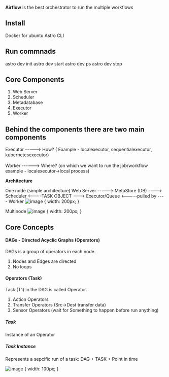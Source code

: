 **Airflow** is the best orchestrator to run the multiple workflows

Install
-------
Docker for ubuntu 
Astro CLI 

Run commnads
------------
astro dev init
astro dev start
astro dev ps 
astro dev stop

Core Components
---------------
1. Web Server
2. Scheduler
3. Metadatabase 
4. Executor
5. Worker

Behind the components there are two main components
---------------------------------------------------
Executor -----> How? ( Example - localexecutor, sequentialexecutor, kubernetesexecutor) <br><br>
Worker ------> Where? (on which we want to run the job/workflow example - localexecutor->local process)


**Architecture** 

One node (simple architecture)
Web Server -----> MetaStore (DB) ----> Scheduler <----TASK OBJECT ---> Executor/Queue <-----pulled by ---- Worker 
![image](https://user-images.githubusercontent.com/3804538/132122327-83a52b89-86d5-4da6-8b89-8b63e560bacc.png) { width: 200px; }

Multinode
![image](https://user-images.githubusercontent.com/3804538/132122513-7d1a33af-31dd-4ae8-be7e-7fa05030b682.png) { width: 200px; }

Core Concepts
---------------
#### DAGs - Directed Acyclic Graphs (Operators)
DAGs is a group of operators in each node.
1. Nodes and Edges are directed
2. No loops

#### Operators (Task)
Task (T1) in the DAG is called Operator.
1. Action Operators
2. Transfer Operators (Src->Dest transfer data)
3. Sensor Operators (wait for Something to happen before run anything)

##### Task
Instance of an Operator
##### Task Instance
Represents a sepcific run of a task: DAG + TASK + Point in time

![image](https://user-images.githubusercontent.com/3804538/132122894-b3a36a30-99e9-485f-b402-a1211aad2a2a.png) { width: 100px; }
